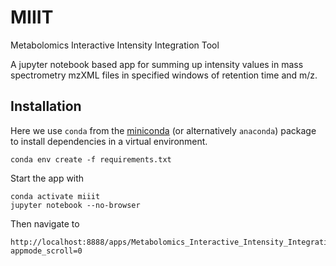 # MIIIT
Metabolomics Interactive Intensity Integration Tool

A jupyter notebook based app for summing up intensity values in mass spectrometry mzXML files in specified windows of retention time and m/z.

## Installation

Here we use `conda` from the [miniconda](https://conda.io/en/latest/miniconda.html) (or alternatively `anaconda`) package to install dependencies in a virtual environment.


    conda env create -f requirements.txt

Start the app with

    conda activate miiit
    jupyter notebook --no-browser

Then navigate to 

    http://localhost:8888/apps/Metabolomics_Interactive_Intensity_Integration_Tool.ipynb?appmode_scroll=0
